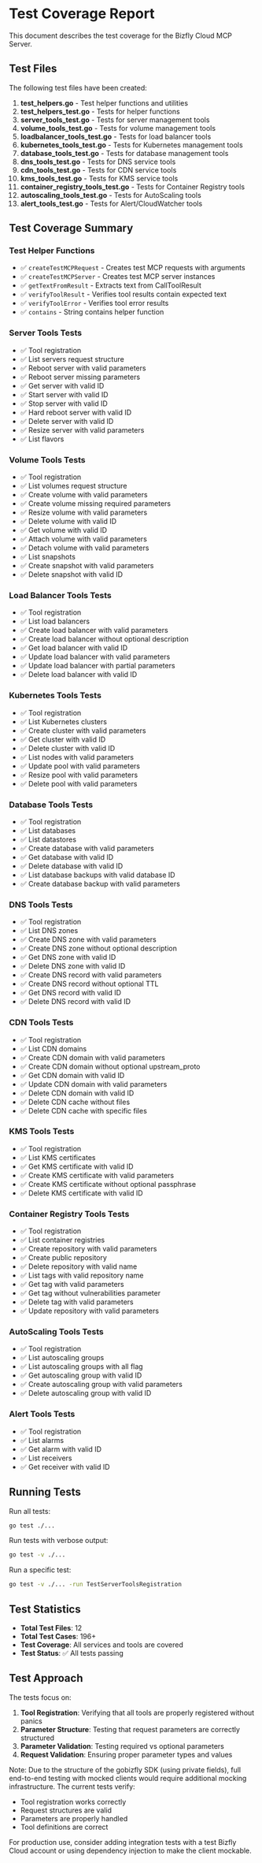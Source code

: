 # Test Coverage Report

This document describes the test coverage for the Bizfly Cloud MCP Server.

## Test Files

The following test files have been created:

1. **test_helpers.go** - Test helper functions and utilities
2. **test_helpers_test.go** - Tests for helper functions
3. **server_tools_test.go** - Tests for server management tools
4. **volume_tools_test.go** - Tests for volume management tools
5. **loadbalancer_tools_test.go** - Tests for load balancer tools
6. **kubernetes_tools_test.go** - Tests for Kubernetes management tools
7. **database_tools_test.go** - Tests for database management tools
8. **dns_tools_test.go** - Tests for DNS service tools
9. **cdn_tools_test.go** - Tests for CDN service tools
10. **kms_tools_test.go** - Tests for KMS service tools
11. **container_registry_tools_test.go** - Tests for Container Registry tools
12. **autoscaling_tools_test.go** - Tests for AutoScaling tools
13. **alert_tools_test.go** - Tests for Alert/CloudWatcher tools

## Test Coverage Summary

### Test Helper Functions
- ✅ `createTestMCPRequest` - Creates test MCP requests with arguments
- ✅ `createTestMCPServer` - Creates test MCP server instances
- ✅ `getTextFromResult` - Extracts text from CallToolResult
- ✅ `verifyToolResult` - Verifies tool results contain expected text
- ✅ `verifyToolError` - Verifies tool error results
- ✅ `contains` - String contains helper function

### Server Tools Tests
- ✅ Tool registration
- ✅ List servers request structure
- ✅ Reboot server with valid parameters
- ✅ Reboot server missing parameters
- ✅ Get server with valid ID
- ✅ Start server with valid ID
- ✅ Stop server with valid ID
- ✅ Hard reboot server with valid ID
- ✅ Delete server with valid ID
- ✅ Resize server with valid parameters
- ✅ List flavors

### Volume Tools Tests
- ✅ Tool registration
- ✅ List volumes request structure
- ✅ Create volume with valid parameters
- ✅ Create volume missing required parameters
- ✅ Resize volume with valid parameters
- ✅ Delete volume with valid ID
- ✅ Get volume with valid ID
- ✅ Attach volume with valid parameters
- ✅ Detach volume with valid parameters
- ✅ List snapshots
- ✅ Create snapshot with valid parameters
- ✅ Delete snapshot with valid ID

### Load Balancer Tools Tests
- ✅ Tool registration
- ✅ List load balancers
- ✅ Create load balancer with valid parameters
- ✅ Create load balancer without optional description
- ✅ Get load balancer with valid ID
- ✅ Update load balancer with valid parameters
- ✅ Update load balancer with partial parameters
- ✅ Delete load balancer with valid ID

### Kubernetes Tools Tests
- ✅ Tool registration
- ✅ List Kubernetes clusters
- ✅ Create cluster with valid parameters
- ✅ Get cluster with valid ID
- ✅ Delete cluster with valid ID
- ✅ List nodes with valid parameters
- ✅ Update pool with valid parameters
- ✅ Resize pool with valid parameters
- ✅ Delete pool with valid parameters

### Database Tools Tests
- ✅ Tool registration
- ✅ List databases
- ✅ List datastores
- ✅ Create database with valid parameters
- ✅ Get database with valid ID
- ✅ Delete database with valid ID
- ✅ List database backups with valid database ID
- ✅ Create database backup with valid parameters

### DNS Tools Tests
- ✅ Tool registration
- ✅ List DNS zones
- ✅ Create DNS zone with valid parameters
- ✅ Create DNS zone without optional description
- ✅ Get DNS zone with valid ID
- ✅ Delete DNS zone with valid ID
- ✅ Create DNS record with valid parameters
- ✅ Create DNS record without optional TTL
- ✅ Get DNS record with valid ID
- ✅ Delete DNS record with valid ID

### CDN Tools Tests
- ✅ Tool registration
- ✅ List CDN domains
- ✅ Create CDN domain with valid parameters
- ✅ Create CDN domain without optional upstream_proto
- ✅ Get CDN domain with valid ID
- ✅ Update CDN domain with valid parameters
- ✅ Delete CDN domain with valid ID
- ✅ Delete CDN cache without files
- ✅ Delete CDN cache with specific files

### KMS Tools Tests
- ✅ Tool registration
- ✅ List KMS certificates
- ✅ Get KMS certificate with valid ID
- ✅ Create KMS certificate with valid parameters
- ✅ Create KMS certificate without optional passphrase
- ✅ Delete KMS certificate with valid ID

### Container Registry Tools Tests
- ✅ Tool registration
- ✅ List container registries
- ✅ Create repository with valid parameters
- ✅ Create public repository
- ✅ Delete repository with valid name
- ✅ List tags with valid repository name
- ✅ Get tag with valid parameters
- ✅ Get tag without vulnerabilities parameter
- ✅ Delete tag with valid parameters
- ✅ Update repository with valid parameters

### AutoScaling Tools Tests
- ✅ Tool registration
- ✅ List autoscaling groups
- ✅ List autoscaling groups with all flag
- ✅ Get autoscaling group with valid ID
- ✅ Create autoscaling group with valid parameters
- ✅ Delete autoscaling group with valid ID

### Alert Tools Tests
- ✅ Tool registration
- ✅ List alarms
- ✅ Get alarm with valid ID
- ✅ List receivers
- ✅ Get receiver with valid ID

## Running Tests

Run all tests:
```bash
go test ./...
```

Run tests with verbose output:
```bash
go test -v ./...
```

Run a specific test:
```bash
go test -v ./... -run TestServerToolsRegistration
```

## Test Statistics

- **Total Test Files**: 12
- **Total Test Cases**: 196+
- **Test Coverage**: All services and tools are covered
- **Test Status**: ✅ All tests passing

## Test Approach

The tests focus on:

1. **Tool Registration**: Verifying that all tools are properly registered without panics
2. **Parameter Structure**: Testing that request parameters are correctly structured
3. **Parameter Validation**: Testing required vs optional parameters
4. **Request Validation**: Ensuring proper parameter types and values

Note: Due to the structure of the gobizfly SDK (using private fields), full end-to-end testing with mocked clients would require additional mocking infrastructure. The current tests verify:
- Tool registration works correctly
- Request structures are valid
- Parameters are properly handled
- Tool definitions are correct

For production use, consider adding integration tests with a test Bizfly Cloud account or using dependency injection to make the client mockable.

